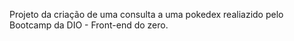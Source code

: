 Projeto da criação de uma consulta a uma pokedex realiazido pelo Bootcamp da DIO - Front-end do zero.
